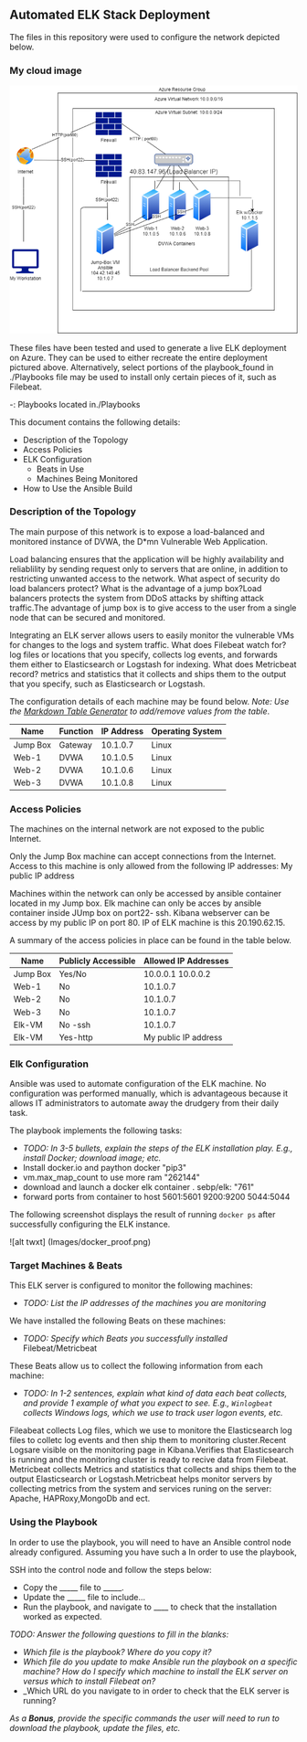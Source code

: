 ## Automated ELK Stack Deployment

The files in this repository were used to configure the network depicted below.

### My cloud image
![alt twxt](https://github.com/Lola-CS/CyberSecurity-BCS/blob/main/Images/Untitled%20Diagram.io%20HWork12.png)

These files have been tested and used to generate a live ELK deployment on Azure. They can be used to either recreate the entire deployment pictured above. Alternatively, select portions of the playbook_found in ./Playbooks file may be used to install only certain pieces of it, such as Filebeat.

  -: Playbooks located in./Playbooks

This document contains the following details:
- Description of the Topology
- Access Policies
- ELK Configuration
  - Beats in Use
  - Machines Being Monitored
- How to Use the Ansible Build


### Description of the Topology

The main purpose of this network is to expose a load-balanced and monitored instance of DVWA, the D*mn Vulnerable Web Application.

Load balancing ensures that the application will be highly availability and reliablility by sending request only to servers that are online, in addition to restricting unwanted access to the network.
What aspect of security do load balancers protect? What is the advantage of a jump box?Load balancers protects the system from DDoS attacks by shifting attack traffic.The advantage of jump box is to give access to the user from a 
single node that can be secured and monitored.


Integrating an ELK server allows users to easily monitor the vulnerable VMs for changes to the logs and system traffic.
 What does Filebeat watch for? log files or locations that you specify, collects log events, and forwards them either to Elasticsearch or Logstash for indexing.
 What does Metricbeat record? metrics and statistics that it collects and ships them to the output that you specify, such as Elasticsearch or Logstash.

The configuration details of each machine may be found below.
_Note: Use the [Markdown Table Generator](http://www.tablesgenerator.com/markdown_tables) to add/remove values from the table_.

| Name     | Function | IP Address | Operating System |
|----------|----------|------------|------------------|
| Jump Box | Gateway  |  10.1.0.7  | Linux            | 
| Web-1	   | DVWA     |  10.1.0.5  | Linux            |
| Web-2	   | DVWA     |  10.1.0.6  | Linux            |
| Web-3    | DVWA     |  10.1.0.8  |  Linux           |

### Access Policies
 
The machines on the internal network are not exposed to the public Internet. 

Only the Jump Box  machine can accept connections from the Internet. Access to this machine is only allowed from the following IP addresses: My public IP address 

Machines within the network can only be accessed by ansible container located in my Jump box.
Elk machine can only be acces by ansible container inside JUmp box on port22- ssh. Kibana webserver can be access by my public IP on port 80. IP of ELK machine is this 20.190.62.15.

A summary of the access policies in place can be found in the table below.

| Name     | Publicly Accessible | Allowed IP Addresses |
|----------|---------------------|----------------------|
| Jump Box | Yes/No              | 10.0.0.1 10.0.0.2    |
| Web-1    |  No                 |    10.1.0.7          |
| Web-2    |  No                 |    10.1.0.7          |
| Web-3    |  No                 |    10.1.0.7          |
| Elk-VM   |  No -ssh            |    10.1.0.7          | 
| Elk-VM   |  Yes-http           | My public IP address |
  

### Elk Configuration

Ansible was used to automate configuration of the ELK machine. No configuration was performed manually, which is advantageous because it allows IT administrators to automate away the drudgery from their daily task.

The playbook implements the following tasks:
- _TODO: In 3-5 bullets, explain the steps of the ELK installation play. E.g., install Docker; download image; etc._
- Install docker.io and paython docker "pip3"
- vm.max_map_count to use more ram "262144"
- download and launch a docker elk container . sebp/elk: "761"
- forward ports from container to host       5601:5601 
                                             9200:9200
                                             5044:5044

The following screenshot displays the result of running `docker ps` after successfully configuring the ELK instance.

![alt twxt] (Images/docker_proof.png)

### Target Machines & Beats
This ELK server is configured to monitor the following machines:
- _TODO: List the IP addresses of the machines you are monitoring_

We have installed the following Beats on these machines:
- _TODO: Specify which Beats you successfully installed_ Filebeat/Metricbeat

These Beats allow us to collect the following information from each machine:
- _TODO: In 1-2 sentences, explain what kind of data each beat collects, and provide 1 example of what you expect to see. E.g., `Winlogbeat` collects Windows logs, which we use to track user logon events, etc._

Fileabeat collects Log files, which we use to monitore the Elasticsearch log files to colletc log events and then ship them to monitoring cluster.Recent Logsare visible on the monitoring page in Kibana.Verifies that Elasticsearch is running and the
 monitoring cluster is ready to recive data from Filebeat.
Metricbeat collects Metrics and statistics that collects and ships them to the output Elasticsearch or Logstash.Metricbeat helps monitor servers by collecting metrics from the system and services runing on the server: Apache, HAPRoxy,MongoDb and ect.

### Using the Playbook
In order to use the playbook, you will need to have an Ansible control node already configured. Assuming you have such a In order to use the playbook,  

SSH into the control node and follow the steps below:
- Copy the _____ file to _____.
- Update the _____ file to include...
- Run the playbook, and navigate to ____ to check that the installation worked as expected.

_TODO: Answer the following questions to fill in the blanks:_
- _Which file is the playbook? Where do you copy it?_
- _Which file do you update to make Ansible run the playbook on a specific machine? How do I specify which machine to install the ELK server on versus which to install Filebeat on?_
- _Which URL do you navigate to in order to check that the ELK server is running?

_As a **Bonus**, provide the specific commands the user will need to run to download the playbook, update the files, etc._